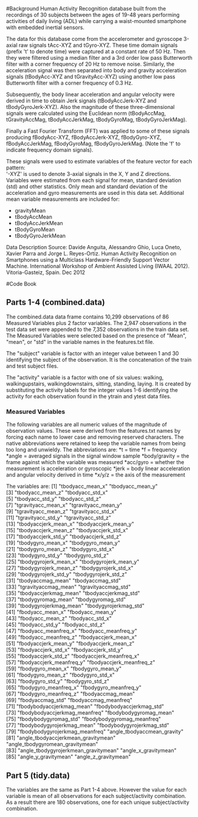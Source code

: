 #Background
Human Activity Recognition database built from the recordings of 30 subjects between the ages of 19-48 years performing activities of daily living (ADL) while carrying a waist-mounted smartphone with embedded inertial sensors.

The data for this database come from the accelerometer and gyroscope 3-axial raw signals tAcc-XYZ and tGyro-XYZ. These time domain signals (prefix 't' to denote time) were captured at a constant rate of 50 Hz. Then they were filtered using a median filter and a 3rd order low pass Butterworth filter with a corner frequency of 20 Hz to remove noise. Similarly, the acceleration signal was then separated into body and gravity acceleration signals (tBodyAcc-XYZ and tGravityAcc-XYZ) using another low pass Butterworth filter with a corner frequency of 0.3 Hz. 

Subsequently, the body linear acceleration and angular velocity were derived in time to obtain Jerk signals (tBodyAccJerk-XYZ and tBodyGyroJerk-XYZ). Also the magnitude of these three-dimensional signals were calculated using the Euclidean norm (tBodyAccMag, tGravityAccMag, tBodyAccJerkMag, tBodyGyroMag, tBodyGyroJerkMag).

Finally a Fast Fourier Transform (FFT) was applied to some of these signals producing fBodyAcc-XYZ, fBodyAccJerk-XYZ, fBodyGyro-XYZ, fBodyAccJerkMag, fBodyGyroMag, fBodyGyroJerkMag. (Note the 'f' to indicate frequency domain signals).

These signals were used to estimate variables of the feature vector for each pattern:  
'-XYZ' is used to denote 3-axial signals in the X, Y and Z directions. Variables were estimated from each signal for mean, standard deviation (std) and other statistics. Only mean and standard deviation of the acceleration and gyro measurements are used in this data set. Additional mean variable measurements are included for:

* gravityMean
* tBodyAccMean
* tBodyAccJerkMean
* tBodyGyroMean
* tBodyGyroJerkMean

Data Description Source: Davide Anguita, Alessandro Ghio, Luca Oneto, Xavier Parra and Jorge L. Reyes-Ortiz. Human Activity Recognition on Smartphones using a Multiclass Hardware-Friendly Support Vector Machine. International Workshop of Ambient Assisted Living (IWAAL 2012). Vitoria-Gasteiz, Spain. Dec 2012

#Code Book
## Parts 1-4 (combined.data)
The combined.data data frame contains 10,299 observations of 86 Measured Variables plus 2 factor variables. The 2,947 observations in the test data set were appended to the 7,352 observations in the train data set. The Measured Variables were selected based on the presence of "Mean", "mean", or "std" in the variable names in the features.txt file.

The "subject" variable is factor with an integer value between 1 and 30 identifying the subject of the observation. It is the concatenation of the train and test subject files.

The "activity" variable is a factor with one of six values: walking, walkingupstairs, walkingdownstairs, sitting, standing, laying. It is created by substituting the activity labels for the integer values 1-6 identifying the activity for each observation found in the ytrain and ytest data files.

### Measured Variables

The following variables are all numeric values of the magnitude of observation values. These were derived from the features.txt names by forcing each name to lower case and removing reserved characters. The native abbreviations were retained to keep the variable names from being too long and unwieldy.
The abbreviations are:
*t = time
*f = frequency
*angle = averaged signals in the signal window sample
*body/gravity = the frame against which the variable was measured
*acc/gyro = whether the measurement is acceleration or gyroscopic
*jerk = body linear acceleration and angular velocity derived in time
*x/y/z = the axis of the measurement

The variables are:
 [1] "tbodyacc_mean_x"                     "tbodyacc_mean_y"                    
 [3] "tbodyacc_mean_z"                     "tbodyacc_std_x"                     
 [5] "tbodyacc_std_y"                      "tbodyacc_std_z"                     
 [7] "tgravityacc_mean_x"                  "tgravityacc_mean_y"                 
 [9] "tgravityacc_mean_z"                  "tgravityacc_std_x"                  
[11] "tgravityacc_std_y"                   "tgravityacc_std_z"                  
[13] "tbodyaccjerk_mean_x"                 "tbodyaccjerk_mean_y"                
[15] "tbodyaccjerk_mean_z"                 "tbodyaccjerk_std_x"                 
[17] "tbodyaccjerk_std_y"                  "tbodyaccjerk_std_z"                 
[19] "tbodygyro_mean_x"                    "tbodygyro_mean_y"                   
[21] "tbodygyro_mean_z"                    "tbodygyro_std_x"                    
[23] "tbodygyro_std_y"                     "tbodygyro_std_z"                    
[25] "tbodygyrojerk_mean_x"                "tbodygyrojerk_mean_y"               
[27] "tbodygyrojerk_mean_z"                "tbodygyrojerk_std_x"                
[29] "tbodygyrojerk_std_y"                 "tbodygyrojerk_std_z"                
[31] "tbodyaccmag_mean"                    "tbodyaccmag_std"                    
[33] "tgravityaccmag_mean"                 "tgravityaccmag_std"                 
[35] "tbodyaccjerkmag_mean"                "tbodyaccjerkmag_std"                
[37] "tbodygyromag_mean"                   "tbodygyromag_std"                   
[39] "tbodygyrojerkmag_mean"               "tbodygyrojerkmag_std"               
[41] "fbodyacc_mean_x"                     "fbodyacc_mean_y"                    
[43] "fbodyacc_mean_z"                     "fbodyacc_std_x"                     
[45] "fbodyacc_std_y"                      "fbodyacc_std_z"                     
[47] "fbodyacc_meanfreq_x"                 "fbodyacc_meanfreq_y"                
[49] "fbodyacc_meanfreq_z"                 "fbodyaccjerk_mean_x"                
[51] "fbodyaccjerk_mean_y"                 "fbodyaccjerk_mean_z"                
[53] "fbodyaccjerk_std_x"                  "fbodyaccjerk_std_y"                 
[55] "fbodyaccjerk_std_z"                  "fbodyaccjerk_meanfreq_x"            
[57] "fbodyaccjerk_meanfreq_y"             "fbodyaccjerk_meanfreq_z"            
[59] "fbodygyro_mean_x"                    "fbodygyro_mean_y"                   
[61] "fbodygyro_mean_z"                    "fbodygyro_std_x"                    
[63] "fbodygyro_std_y"                     "fbodygyro_std_z"                    
[65] "fbodygyro_meanfreq_x"                "fbodygyro_meanfreq_y"               
[67] "fbodygyro_meanfreq_z"                "fbodyaccmag_mean"                   
[69] "fbodyaccmag_std"                     "fbodyaccmag_meanfreq"               
[71] "fbodybodyaccjerkmag_mean"            "fbodybodyaccjerkmag_std"            
[73] "fbodybodyaccjerkmag_meanfreq"        "fbodybodygyromag_mean"              
[75] "fbodybodygyromag_std"                "fbodybodygyromag_meanfreq"          
[77] "fbodybodygyrojerkmag_mean"           "fbodybodygyrojerkmag_std"           
[79] "fbodybodygyrojerkmag_meanfreq"       "angle_tbodyaccmean_gravity"         
[81] "angle_tbodyaccjerkmean_gravitymean"  "angle_tbodygyromean_gravitymean"    
[83] "angle_tbodygyrojerkmean_gravitymean" "angle_x_gravitymean"                
[85] "angle_y_gravitymean"                 "angle_z_gravitymean"


## Part 5 (tidy.data)
The variables are the same as Part 1-4 above. However the value for each variable is mean of all observations for each subject/activity combination. As a result there are 180 observations, one for each unique subject/activity combination.
